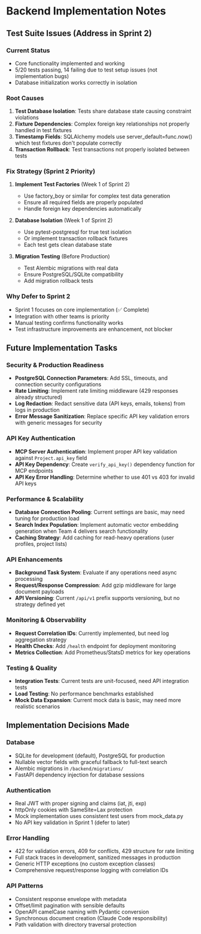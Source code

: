 # Backend Implementation Notes

## Test Suite Issues (Address in Sprint 2)

### Current Status
- Core functionality implemented and working
- 5/20 tests passing, 14 failing due to test setup issues (not implementation bugs)
- Database initialization works correctly in isolation

### Root Causes
1. **Test Database Isolation**: Tests share database state causing constraint violations
2. **Fixture Dependencies**: Complex foreign key relationships not properly handled in test fixtures
3. **Timestamp Fields**: SQLAlchemy models use server_default=func.now() which test fixtures don't populate correctly
4. **Transaction Rollback**: Test transactions not properly isolated between tests

### Fix Strategy (Sprint 2 Priority)
1. **Implement Test Factories** (Week 1 of Sprint 2)
   - Use factory_boy or similar for complex test data generation
   - Ensure all required fields are properly populated
   - Handle foreign key dependencies automatically

2. **Database Isolation** (Week 1 of Sprint 2)
   - Use pytest-postgresql for true test isolation
   - Or implement transaction rollback fixtures
   - Each test gets clean database state

3. **Migration Testing** (Before Production)
   - Test Alembic migrations with real data
   - Ensure PostgreSQL/SQLite compatibility
   - Add migration rollback tests

### Why Defer to Sprint 2
- Sprint 1 focuses on core implementation (✅ Complete)
- Integration with other teams is priority
- Manual testing confirms functionality works
- Test infrastructure improvements are enhancement, not blocker

## Future Implementation Tasks

### Security & Production Readiness
- **PostgreSQL Connection Parameters**: Add SSL, timeouts, and connection security configurations
- **Rate Limiting**: Implement rate limiting middleware (429 responses already structured)
- **Log Redaction**: Redact sensitive data (API keys, emails, tokens) from logs in production
- **Error Message Sanitization**: Replace specific API key validation errors with generic messages for security

### API Key Authentication
- **MCP Server Authentication**: Implement proper API key validation against `Project.api_key` field
- **API Key Dependency**: Create `verify_api_key()` dependency function for MCP endpoints
- **API Key Error Handling**: Determine whether to use 401 vs 403 for invalid API keys

### Performance & Scalability
- **Database Connection Pooling**: Current settings are basic, may need tuning for production load
- **Search Index Population**: Implement automatic vector embedding generation when Team 4 delivers search functionality
- **Caching Strategy**: Add caching for read-heavy operations (user profiles, project lists)

### API Enhancements
- **Background Task System**: Evaluate if any operations need async processing
- **Request/Response Compression**: Add gzip middleware for large document payloads
- **API Versioning**: Current `/api/v1` prefix supports versioning, but no strategy defined yet

### Monitoring & Observability
- **Request Correlation IDs**: Currently implemented, but need log aggregation strategy
- **Health Checks**: Add `/health` endpoint for deployment monitoring
- **Metrics Collection**: Add Prometheus/StatsD metrics for key operations

### Testing & Quality
- **Integration Tests**: Current tests are unit-focused, need API integration tests
- **Load Testing**: No performance benchmarks established
- **Mock Data Expansion**: Current mock data is basic, may need more realistic scenarios

## Implementation Decisions Made

### Database
- SQLite for development (default), PostgreSQL for production
- Nullable vector fields with graceful fallback to full-text search
- Alembic migrations in `/backend/migrations/`
- FastAPI dependency injection for database sessions

### Authentication
- Real JWT with proper signing and claims (iat, jti, exp)
- httpOnly cookies with SameSite=Lax protection
- Mock implementation uses consistent test users from mock_data.py
- No API key validation in Sprint 1 (defer to later)

### Error Handling
- 422 for validation errors, 409 for conflicts, 429 structure for rate limiting
- Full stack traces in development, sanitized messages in production
- Generic HTTP exceptions (no custom exception classes)
- Comprehensive request/response logging with correlation IDs

### API Patterns
- Consistent response envelope with metadata
- Offset/limit pagination with sensible defaults
- OpenAPI camelCase naming with Pydantic conversion
- Synchronous document creation (Claude Code responsibility)
- Path validation with directory traversal protection